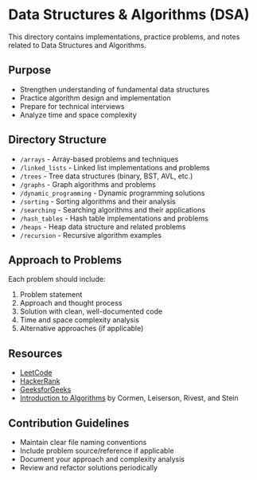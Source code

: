 # Data Structures & Algorithms (DSA)

This directory contains implementations, practice problems, and notes related to Data Structures and Algorithms.

## Purpose

- Strengthen understanding of fundamental data structures
- Practice algorithm design and implementation
- Prepare for technical interviews
- Analyze time and space complexity

## Directory Structure

- `/arrays` - Array-based problems and techniques
- `/linked_lists` - Linked list implementations and problems
- `/trees` - Tree data structures (binary, BST, AVL, etc.)
- `/graphs` - Graph algorithms and problems
- `/dynamic_programming` - Dynamic programming solutions
- `/sorting` - Sorting algorithms and their analysis
- `/searching` - Searching algorithms and their applications
- `/hash_tables` - Hash table implementations and problems
- `/heaps` - Heap data structure and related problems
- `/recursion` - Recursive algorithm examples

## Approach to Problems

Each problem should include:
1. Problem statement
2. Approach and thought process
3. Solution with clean, well-documented code
4. Time and space complexity analysis
5. Alternative approaches (if applicable)

## Resources

- [LeetCode](https://leetcode.com/)
- [HackerRank](https://www.hackerrank.com/)
- [GeeksforGeeks](https://www.geeksforgeeks.org/)
- [Introduction to Algorithms](https://mitpress.mit.edu/books/introduction-algorithms-third-edition) by Cormen, Leiserson, Rivest, and Stein

## Contribution Guidelines

- Maintain clear file naming conventions
- Include problem source/reference if applicable
- Document your approach and complexity analysis
- Review and refactor solutions periodically